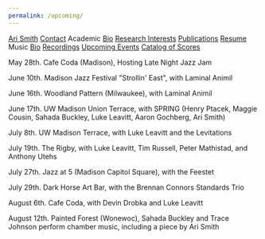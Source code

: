 ```yaml
---
permalink: /upcoming/
---
```


<div class="sidenav">
  <a href="../">Ari Smith</a>
  <a href="../contact">Contact</a>
  <atitle>Academic</atitle>
  <a href="../academic-bio"><asub>Bio</asub></a>
  <a href="../research-interests"><asub>Research Interests</asub></a>
  <a href="../publications"><asub>Publications</asub></a>
  <a href="../Ari Smith Resume as of 2022-02-11.pdf" download><asub>Resume</asub></a>
  <atitle>Music</atitle>
  <a href="../music-bio"><asub>Bio</asub></a>
  <a href="../recordings"><asub>Recordings</asub></a>
  <a href="../upcoming"><asub>Upcoming Events</asub></a>
  <a href="../catalog-of-works"><asub>Catalog of Scores</asub></a>
</div>


May 28th. Cafe Coda (Madison), Hosting Late Night Jazz Jam

June 10th. Madison Jazz Festival "Strollin' East", with Laminal Animil

June 16th. Woodland Pattern (Milwaukee), with Laminal Animil

June 17th. UW Madison Union Terrace, with SPRING (Henry Ptacek, Maggie Cousin, Sahada Buckley, Luke Leavitt, Aaron Gochberg, Ari Smith)

July 8th. UW Madison Terrace, with Luke Leavitt and the Levitations

July 19th. The Rigby, with Luke Leavitt, Tim Russell, Peter Mathistad, and Anthony Utehs

July 27th. Jazz at 5 (Madison Capitol Square), with the Feestet

July 29th. Dark Horse Art Bar, with the Brennan Connors Standards Trio

August 6th. Cafe Coda, with Devin Drobka and Luke Leavitt

August 12th. Painted Forest (Wonewoc), Sahada Buckley and Trace Johnson perform chamber music, including a piece by Ari Smith
